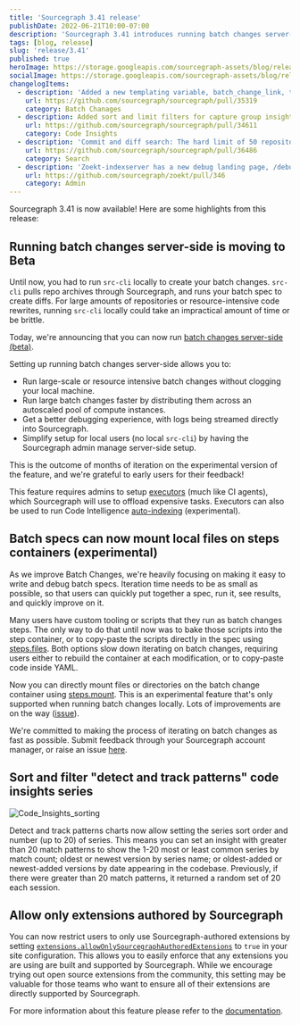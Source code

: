 ```yaml
---
title: 'Sourcegraph 3.41 release'
publishDate: 2022-06-21T10:00-07:00
description: 'Sourcegraph 3.41 introduces running batch changes server-side, file mounting for the batch change container, greater pattern tracking in Code Insights, and admin settings to restrict extensions to those authored by Sourcegraph.'
tags: [blog, release]
slug: 'release/3.41'
published: true
heroImage: https://storage.googleapis.com/sourcegraph-assets/blog/release-post/3.41/sourcegraph-3-41-release.png
socialImage: https://storage.googleapis.com/sourcegraph-assets/blog/release-post/3.41/sourcegraph-3-41-release.png
changelogItems: 
  - description: 'Added a new templating variable, batch_change_link, to give more control over where the "Created by Sourcegraph batch change ..." message appears in the published changeset description. This message would occasionally break CI workflows that parsed the bottom of a message; it can now be moved accordingly.'
    url: https://github.com/sourcegraph/sourcegraph/pull/35319
    category: Batch Chanages
  - description: Added sort and limit filters for capture group insights. This gives Code Insights users more control over which series are displayed.
    url: https://github.com/sourcegraph/sourcegraph/pull/34611
    category: Code Insights
  - description: 'Commit and diff search: The hard limit of 50 repositories has been removed, so you can now run broader searches. Long-running searches will continue running until the timeout is hit.'
    url: https://github.com/sourcegraph/sourcegraph/pull/36486
    category: Search
  - description: 'Zoekt-indexserver has a new debug landing page, /debug, which exposes information about the queue, the list of indexed repositories, and the list of assigned repositories for easier visual debugging. Admins can reach the debug landing page by going to the site admin view and selecting Instrumentation > indexed-search-indexer > Debug.'
    url: https://github.com/sourcegraph/zoekt/pull/346
    category: Admin
---
```

 
Sourcegraph 3.41 is now available! Here are some highlights from this release:

## Running batch changes server-side is moving to Beta

Until now, you had to run `src-cli` locally to create your batch changes. `src-cli` pulls repo archives through Sourcegraph, and runs your batch spec to create diffs. For large amounts of repositories or resource-intensive code rewrites, running `src-cli` locally could take an impractical amount of time or be brittle.

Today, we're announcing that you can now run [batch changes server-side (beta)](https://docs.sourcegraph.com/batch_changes/explanations/server_side). 

Setting up running batch changes server-side allows you to:
- Run large-scale or resource intensive batch changes without clogging your local machine.
- Run large batch changes faster by distributing them across an autoscaled pool of compute instances.
- Get a better debugging experience, with logs being streamed directly into Sourcegraph.
- Simplify setup for local users (no local `src-cli`) by having the Sourcegraph admin manage server-side setup.

This is the outcome of months of iteration on the experimental version of the feature, and we're grateful to early users for their feedback!

This feature requires admins to setup [executors](https://docs.sourcegraph.com/admin/executors) (much like CI agents), which Sourcegraph will use to offload expensive tasks. Executors can also be used to run Code Intelligence [auto-indexing](https://docs.sourcegraph.com/code_intelligence/how-to/enable_auto_indexing) (experimental).

##  Batch specs can now mount local files on steps containers (experimental)

As we improve Batch Changes, we're heavily focusing on making it easy to write and debug batch specs. Iteration time needs to be as small as possible, so that users can quickly put together a spec, run it, see results, and quickly improve on it.

Many users have custom tooling or scripts that they run as batch changes steps. The only way to do that until now was to bake those scripts into the step container, or to copy-paste the scripts directly in the spec using [steps.files](https://docs.sourcegraph.com/batch_changes/references/batch_spec_yaml_reference#steps-files). Both options slow down iterating on batch changes, requiring users either to rebuild the container at each modification, or to copy-paste code inside YAML.

Now you can directly mount files or directories on the batch change container using [steps.mount](https://docs.sourcegraph.com/batch_changes/references/batch_spec_yaml_reference#steps-mount). This is an experimental feature that's only supported when running batch changes locally. Lots of improvements are on the way ([issue](https://github.com/sourcegraph/sourcegraph/issues/14851)).

We're committed to making the process of iterating on batch changes as fast as possible. Submit feedback through your Sourcegraph account manager, or raise an issue [here](https://github.com/sourcegraph/sourcegraph/issues/new?title=Batch%20changes:&body=@batchers%20this%20is%20an%20issue%20for%20you).

## Sort and filter "detect and track patterns" code insights series 

![Code_Insights_sorting](https://storage.googleapis.com/sourcegraph-assets/blog/release-post/3.41/code_insights_sorting.png)

Detect and track patterns charts now allow setting the series sort order and number (up to 20) of series. This means you can set an insight with greater than 20 match patterns to show the 1-20 most or least common series by match count; oldest or newest version by series name; or oldest-added or newest-added versions by date appearing in the codebase. Previously, if there were greater than 20 match patterns, it returned a random set of 20 each session.

## Allow only extensions authored by Sourcegraph

You can now restrict users to only use Sourcegraph-authored extensions by setting [`extensions.allowOnlySourcegraphAuthoredExtensions`](../config/site_config.md) to `true` in your site configuration. This allows you to easily enforce that any extensions you are using are built and supported by Sourcegraph. While we encourage trying out open source extensions from the community, this setting may be valuable for those teams who want to ensure all of their extensions are directly supported by Sourcegraph.

For more information about this feature please refer to the [documentation](https://docs.sourcegraph.com/admin/extensions#allow-only-extensions-authored-by-sourcegraph).
